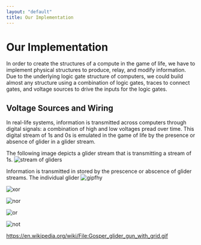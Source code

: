 ```yaml
---
layout: "default"
title: Our Implementation
---
```

# Our Implementation
 
 In order to create the structures of a compute in the game of life, we have to implement physical structures to produce, relay, and modify information. Due to the underlying logic gate structure of computers, we could build almost any structure using a combination of logic gates, traces to connect gates, and voltage sources to drive the inputs for the logic gates.
 
 ## Voltage Sources and Wiring
 In real-life systems, information is transmitted across computers through digital signals: a combination of high and low voltages pread over time. This digital stream of 1s and 0s is emulated in the game of life by the presence or absence of glider in a glider stream.
 
 The following image depicts a glider stream that is transmitting a stream of 1s.
 ![stream of gliders](images/wir_1.png)
 
 Information is transmitted in stored by the prescence or abscence of glider streams. The individual glider 
![gipfhy](https://media.giphy.com/media/3o9bOTdPSw3qG1Z9od/giphy.gif)

![xor](https://media.giphy.com/media/iMCj4EgPkQOvetoPuV/giphy.gif)

![nor](https://media.giphy.com/media/182tC6OM2QTsCUuKrl/giphy.gif)

![or](https://media.giphy.com/media/55vEeqLRbo1sNs0EkF/giphy.gif)

![not](https://media.giphy.com/media/RMdfum2JITUn9AquCp/giphy.gif)

https://en.wikipedia.org/wiki/File:Gosper_glider_gun_with_grid.gif
